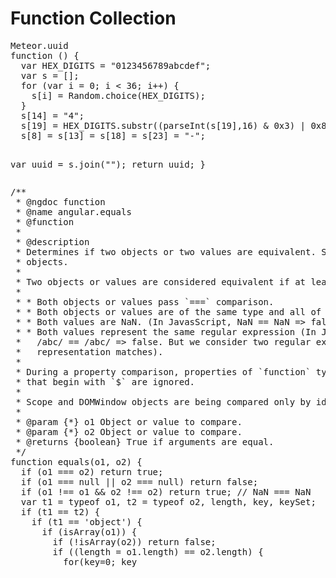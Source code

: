 <h1>
<a name="flat-ui-free-21" class="anchor" href="#flat-ui-free-21">
<span class="octicon octicon-link"></span>
</a>
Function Collection
</h1>

<div class="highlight highlight-js">
<pre>
Meteor.uuid
function () {
  var HEX_DIGITS = "0123456789abcdef";
  var s = [];
  for (var i = 0; i &lt; 36; i++) {
    s[i] = Random.choice(HEX_DIGITS);
  }
  s[14] = "4";
  s[19] = HEX_DIGITS.substr((parseInt(s[19],16) & 0x3) | 0x8, 1);
  s[8] = s[13] = s[18] = s[23] = "-";

  var uuid = s.join("");
  return uuid;
}
</pre>
</div>

<div class="highlight highlight-js">
<pre>
/**
 * @ngdoc function
 * @name angular.equals
 * @function
 *
 * @description
 * Determines if two objects or two values are equivalent. Supports value types, regular expressions, arrays and
 * objects.
 *
 * Two objects or values are considered equivalent if at least one of the following is true:
 *
 * * Both objects or values pass `===` comparison.
 * * Both objects or values are of the same type and all of their properties pass `===` comparison.
 * * Both values are NaN. (In JavasScript, NaN == NaN => false. But we consider two NaN as equal)
 * * Both values represent the same regular expression (In JavasScript,
 *   /abc/ == /abc/ => false. But we consider two regular expressions as equal when their textual
 *   representation matches).
 *
 * During a property comparison, properties of `function` type and properties with names
 * that begin with `$` are ignored.
 *
 * Scope and DOMWindow objects are being compared only by identify (`===`).
 *
 * @param {*} o1 Object or value to compare.
 * @param {*} o2 Object or value to compare.
 * @returns {boolean} True if arguments are equal.
 */
function equals(o1, o2) {
  if (o1 === o2) return true;
  if (o1 === null || o2 === null) return false;
  if (o1 !== o1 && o2 !== o2) return true; // NaN === NaN
  var t1 = typeof o1, t2 = typeof o2, length, key, keySet;
  if (t1 == t2) {
    if (t1 == 'object') {
      if (isArray(o1)) {
        if (!isArray(o2)) return false;
        if ((length = o1.length) == o2.length) {
          for(key=0; key<length; key++) {
            if (!equals(o1[key], o2[key])) return false;
          }
          return true;
        }
      } else if (isDate(o1)) {
        return isDate(o2) && o1.getTime() == o2.getTime();
      } else if (isRegExp(o1) && isRegExp(o2)) {
        return o1.toString() == o2.toString();
      } else {
        if (isScope(o1) || isScope(o2) || isWindow(o1) || isWindow(o2) || isArray(o2)) return false;
        keySet = {};
        for(key in o1) {
          if (key.charAt(0) === '$' || isFunction(o1[key])) continue;
          if (!equals(o1[key], o2[key])) return false;
          keySet[key] = true;
        }
        for(key in o2) {
          if (!keySet.hasOwnProperty(key) &&
              key.charAt(0) !== '$' &&
              o2[key] !== undefined &&
              !isFunction(o2[key])) return false;
        }
        return true;
      }
    }
  }
  return false;
}
</pre>
</div>
